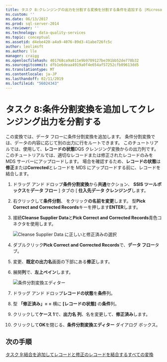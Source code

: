 ```yaml
---
title: タスク 8:クレンジングの出力を分割する変換を分割する条件を追加する |Microsoft Docs
ms.custom: ''
ms.date: 06/13/2017
ms.prod: sql-server-2014
ms.reviewer: ''
ms.technology: data-quality-services
ms.topic: conceptual
ms.assetid: d4ebe420-a4a9-4076-89d3-41abe726fc5c
author: leolimsft
ms.author: lle
manager: craigg
ms.openlocfilehash: 401768ca9a811e9b9709127be391bb52de778b32
ms.sourcegitcommit: dfb1e6deaa4919a0f4e654af57252cfb09613dd5
ms.translationtype: MT
ms.contentlocale: ja-JP
ms.lasthandoff: 02/11/2019
ms.locfileid: "56024343"
---
```

# <a name="task-8-adding-conditional-split-transform-to-split-cleansing-output"></a>タスク 8:条件分割変換を追加してクレンジング出力を分割する
  この変換では、データ フローに条件分割変換を追加します。 条件分割変換では、データの内容に応じて別の出力に行をルートできます。 このチュートリアルでは、使用して、**レコードの状態**DQS クレンジング変換からの出力列です。 このチュートリアルでは、適切なレコードまたは修正されたレコードのみを MDS サーバーにアップロードします。 場合を確認するため、**レコードの状態**は**修正**または**Corrected**とレコードを MDS にアップロードする前に、レコードを結合します。  
  
1.  ドラッグ アンド ドロップ**条件分割変換**から**共通**セクション、 **SSIS ツールボックス**を**データ フロー** ] タブの [ **仕入先データ クレンジング**します。  
  
2.  右クリックして**条件分割**、 をクリック**の名前を変更**します。 型**Pick Correct and Corrected Records**キーを押します**ENTER**します。  
  
3.  接続**Cleanse Supplier Data**と**Pick Correct and Corrected Records**青色コネクタを使用します。  
  
     ![Cleanse Supplier Data に正しいと修正済みの選択](../../2014/tutorials/media/et-addingcsttosplitcleansingoutput-01.jpg "Cleanse Supplier データが正しいと修正済みの選択")  
  
4.  ダブルクリック**Pick Correct and Corrected Records**で、**データ フロー**タブ。  
  
5.  変更、**既定の出力名**画面の下部にある**修正**します。  
  
6.  展開**列**で、**左上ペイン**します。  
  
     ![条件分割変換エディター](../../2014/tutorials/media/et-addingcsttosplitcleansingoutput-02.jpg "条件分割変換エディター")  
  
7.  ドラッグ アンド ドロップ**レコードの状態**を**条件**列。  
  
8.  型 **「修正済み」= =** 横に **[レコードの状態]** の**条件**列。  
  
9. クリックして**ケース 1**で、**出力名 列**、名を変更して、**修正済み**します。  
  
10. クリックして**OK**を閉じる、**条件分割変換エディター**  ダイアログ ボックス。  
  
## <a name="next-step"></a>次の手順  
 [タスク 9:結合を追加してレコードと修正のレコードを結合するすべての変換](../../2014/tutorials/task-9-adding-union-all-transform-to-combine-correct-and-corrected-records.md)  
  
  
